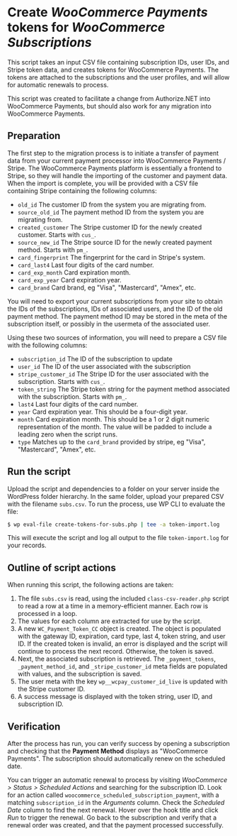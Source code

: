 # Create _WooCommerce Payments_ tokens for _WooCommerce Subscriptions_

This script takes an input CSV file containing subscription IDs, user IDs, and Stripe token data, and creates tokens for WooCommerce Payments. The tokens are attached to the subscriptions and the user profiles, and will allow for automatic renewals to process.

This script was created to facilitate a change from Authorize.NET into WooCommerce Payments, but should also work for any migration into WooCommerce Payments.

## Preparation

The first step to the migration process is to initiate a transfer of payment data from your current payment processor into WooCommerce Payments / Stripe. The WooCommerce Payments platform is essentially a frontend to Stripe, so they will handle the importing of the customer and payment data. When the import is complete, you will be provided with a CSV file containing Stripe containing the following columns:

* `old_id` The customer ID from the system you are migrating from.
* `source_old_id` The payment method ID from the system you are migrating from. 
* `created_customer` The Stripe customer ID for the newly created customer. Starts with `cus_`.
* `source_new_id` The Stripe source ID for the newly created payment method. Starts with `pm_`.
* `card_fingerprint` The fingerprint for the card in Stripe's system.
* `card_last4` Last four digits of the card number. 
* `card_exp_month` Card expiration month. 
* `card_exp_year` Card expiration year. 
* `card_brand` Card brand, eg "Visa", "Mastercard", "Amex", etc.

You will need to export your current subscriptions from your site to obtain the IDs of the subscriptions, IDs of associated users, and the ID of the old payment method. The payment method ID may be stored in the meta of the subscription itself, or possibly in the usermeta of the associated user. 

Using these two sources of information, you will need to prepare a CSV file with the following columns:

* `subscription_id` The ID of the subscription to update
* `user_id` The ID of the user associated with the subscription
* `stripe_customer_id` The Stripe ID for the user associated with the subscription. Starts with `cus_`.
* `token_string` The Stripe token string for the payment method associated with the subscription. Starts with `pm_`.
* `last4` Last four digits of the card number.
* `year` Card expiration year. This should be a four-digit year.
* `month` Card expiration month. This should be a 1 or 2 digit numeric representation of the month. The value will be padded to include a leading zero when the script runs.
* `type` Matches up to the `card_brand` provided by stripe, eg "Visa", "Mastercard", "Amex", etc. 

## Run the script

Upload the script and dependencies to a folder on your server inside the WordPress folder hierarchy. In the same folder, upload your prepared CSV with the filename `subs.csv`. To run the process, use WP CLI to evaluate the file:

```bash
$ wp eval-file create-tokens-for-subs.php | tee -a token-import.log
```

This will execute the script and log all output to the file `token-import.log` for your records. 

## Outline of script actions

When running this script, the following actions are taken:

1. The file `subs.csv` is read, using the included `class-csv-reader.php` script to read a row at a time in a memory-efficient manner. Each row is processed in a loop.
1. The values for each column are extracted for use by the script. 
1. A new `WC_Payment_Token_CC` object is created. The object is populated with the gateway ID, expiration, card type, last 4, token string, and user ID. If the created token is invalid, an error is displayed and the script will continue to process the next record. Otherwise, the token is saved.
1. Next, the associated subscription is retrieved. The `_payment_tokens`, `_payment_method_id`, and `_stripe_customer_id` meta fields are populated with values, and the subscription is saved. 
1. The user meta with the key `wp__wcpay_customer_id_live` is updated with the Stripe customer ID. 
1. A success message is displayed with the token string, user ID, and subscription ID.

## Verification

After the process has run, you can verify success by opening a subscription and checking that the **Payment Method** displays as "WooCommerce Payments". The subscription should automatically renew on the scheduled date.

You can trigger an automatic renewal to process by visiting _WooCommerce > Status > Scheduled Actions_ and searching for the subscription ID. Look for an action called `woocommerce_scheduled_subscription_payment`, with a matching `subscription_id` in the _Arguments_ column. Check the _Scheduled Date_ column to find the next renewal. Hover over the hook title and click _Run_ to trigger the renewal. Go back to the subscription and verify that a renewal order was created, and that the payment processed successfully.
